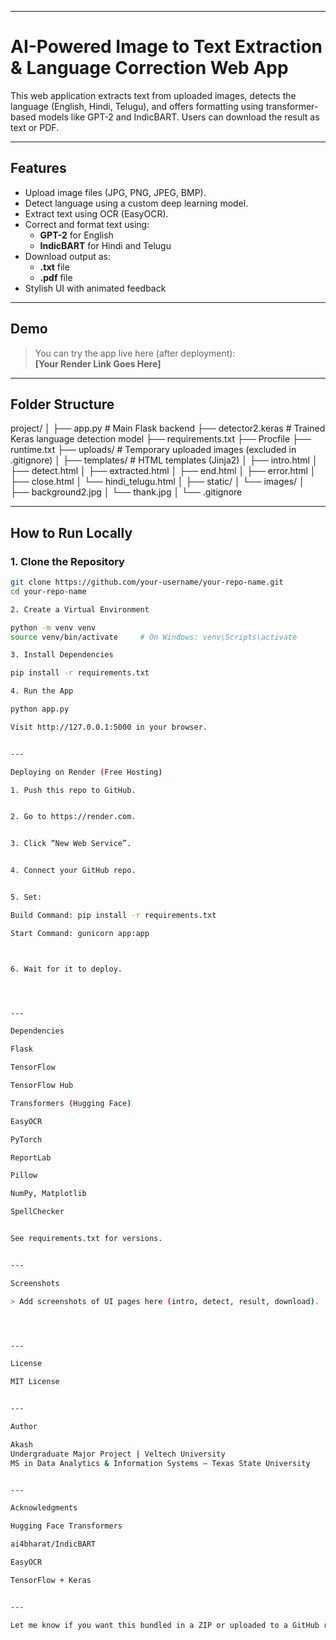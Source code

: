 

---

# AI-Powered Image to Text Extraction & Language Correction Web App

This web application extracts text from uploaded images, detects the language (English, Hindi, Telugu), and offers formatting using transformer-based models like GPT-2 and IndicBART. Users can download the result as text or PDF.

---

## Features

- Upload image files (JPG, PNG, JPEG, BMP).
- Detect language using a custom deep learning model.
- Extract text using OCR (EasyOCR).
- Correct and format text using:
  - **GPT-2** for English
  - **IndicBART** for Hindi and Telugu
- Download output as:
  - **.txt** file
  - **.pdf** file
- Stylish UI with animated feedback

---

## Demo

> You can try the app live here (after deployment):  
> **[Your Render Link Goes Here]**

---

## Folder Structure

project/ │ ├── app.py                  # Main Flask backend ├── detector2.keras         # Trained Keras language detection model ├── requirements.txt ├── Procfile ├── runtime.txt ├── uploads/                # Temporary uploaded images (excluded in .gitignore) │ ├── templates/              # HTML templates (Jinja2) │   ├── intro.html │   ├── detect.html │   ├── extracted.html │   ├── end.html │   ├── error.html │   ├── close.html │   └── hindi_telugu.html │ ├── static/ │   └── images/ │       ├── background2.jpg │       └── thank.jpg │ └── .gitignore

---

## How to Run Locally

### 1. Clone the Repository

```bash
git clone https://github.com/your-username/your-repo-name.git
cd your-repo-name

2. Create a Virtual Environment

python -m venv venv
source venv/bin/activate     # On Windows: venv\Scripts\activate

3. Install Dependencies

pip install -r requirements.txt

4. Run the App

python app.py

Visit http://127.0.0.1:5000 in your browser.


---

Deploying on Render (Free Hosting)

1. Push this repo to GitHub.


2. Go to https://render.com.


3. Click “New Web Service”.


4. Connect your GitHub repo.


5. Set:

Build Command: pip install -r requirements.txt

Start Command: gunicorn app:app



6. Wait for it to deploy.




---

Dependencies

Flask

TensorFlow

TensorFlow Hub

Transformers (Hugging Face)

EasyOCR

PyTorch

ReportLab

Pillow

NumPy, Matplotlib

SpellChecker


See requirements.txt for versions.


---

Screenshots

> Add screenshots of UI pages here (intro, detect, result, download).




---

License

MIT License


---

Author

Akash
Undergraduate Major Project | Veltech University
MS in Data Analytics & Information Systems – Texas State University


---

Acknowledgments

Hugging Face Transformers

ai4bharat/IndicBART

EasyOCR

TensorFlow + Keras


---

Let me know if you want this bundled in a ZIP or uploaded to a GitHub repo automatically.
